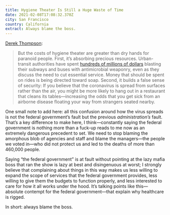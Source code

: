 ```yaml
---
title: Hygiene Theater Is Still a Huge Waste of Time
date: 2021-02-08T17:08:32.370Z
city: San Francisco
country: California
extract: Always blame the boss.
---
```

[Derek Thompson](https://www.theatlantic.com/ideas/archive/2021/02/hygiene-theater-still-waste/617939/):

> But the costs of hygiene theater are greater than dry hands for paranoid people. First, it’s absorbing precious resources. Urban-transit authorities have spent [hundreds of millions of dollars](https://www.nature.com/articles/d41586-021-00251-4) blasting their subways and buses with antimicrobial weaponry, even as they discuss the need to cut essential service. Money that should be spent on rides is being directed toward soap. Second, it builds a false sense of security: If you believe that the coronavirus is spread from surfaces rather than the air, you might be more likely to hang out in a restaurant that cleans its tables—increasing the odds that you get sick from an airborne disease floating your way from strangers seated nearby.

One small note to add here: all this confusion around how the virus spreads is not the federal government’s fault but the previous _administration’s_ fault. That’s a key difference to make here, I think—constantly saying the federal government is nothing more than a fuck-up reads to me now as an extremely dangerous precedent to set. We need to stop blaming the amorphous blob of agencies and staff and blame the managers—the people we voted in—who did not protect us and led to the deaths of more than 460,000 people.

Saying “the federal government” is at fault without pointing at the lazy mafia boss that ran the show is lazy at best and disingenuous at worst; I strongly believe that complaining about things in this way makes us less willing to expand the scope of services that the federal government provides, less willing to give them the budgets to function properly, and less interested to care for how it all works under the hood. It’s talking points like this—absolute contempt for the federal government—that explain why healthcare is rigged. 

In short: always blame the boss.






